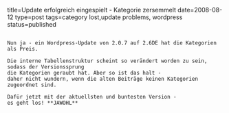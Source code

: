 title=Update erfolgreich eingespielt - Kategorie zersemmelt
date=2008-08-12
type=post
tags=category lost,update problems, wordpress
status=published
~~~~~~

Nun ja - ein Wordpress-Update von 2.0.7 auf 2.6DE hat die Kategorien als Preis.

Die interne Tabellenstruktur scheint so verändert worden zu sein, sodass der Versionssprung
die Kategorien geraubt hat. Aber so ist das halt -
daher nicht wundern, wenn die alten Beiträge keinen Kategorien zugeordnet sind.

Dafür jetzt mit der aktuellsten und buntesten Version -
es geht los! **JAWOHL**
